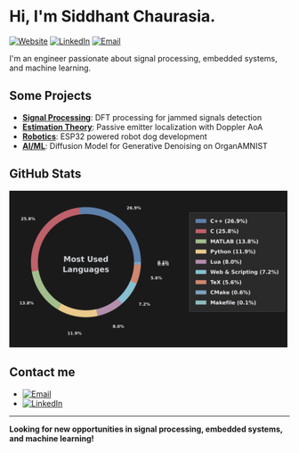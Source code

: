 # Hi, I'm Siddhant Chaurasia.

[![Website](https://img.shields.io/badge/Website-siddhantchaurasia.engineer-2ea44f)](https://siddhantchaurasia.engineer)
[![LinkedIn](https://img.shields.io/badge/LinkedIn-in/siddchau27-blue)](https://linkedin.com/in/siddchau27)
[![Email](https://img.shields.io/badge/Email-schaurasia%40binghamton.edu-red)](mailto:schaurasia@binghamton.edu)

I'm an engineer passionate about signal processing, embedded systems, and machine learning.

## Some Projects
- **[Signal Processing](https://github.com/0-Siddhant-0/signal-jamming-detection)**: DFT processing for jammed signals detection
- **[Estimation Theory](https://github.com/0-Siddhant-0/Doppler-AoA-Emitter-Location)**: Passive emitter localization with Doppler AoA
- **[Robotics](https://github.com/0-Siddhant-0/esp32-robot-dog-code)**: ESP32 powered robot dog development
- **[AI/ML](https://github.com/0-Siddhant-0/generative-denoising-sde-diffusion)**: Diffusion Model for Generative Denoising on OrganAMNIST

## GitHub Stats

<img src="https://raw.githubusercontent.com/0-Siddhant-0/portfolio/refs/heads/main/src/assets/github_stats.png" alt="My GitHub Language Stats" width="500">

## Contact me

- [![Email](https://img.shields.io/badge/Email-schaurasia%40binghamton.edu-red)](mailto:schaurasia@binghamton.edu)
- [![LinkedIn](https://img.shields.io/badge/LinkedIn-in/siddchau27-blue)](https://linkedin.com/in/siddchau27)

---

**Looking for new opportunities in signal processing, embedded systems, and machine learning!**
